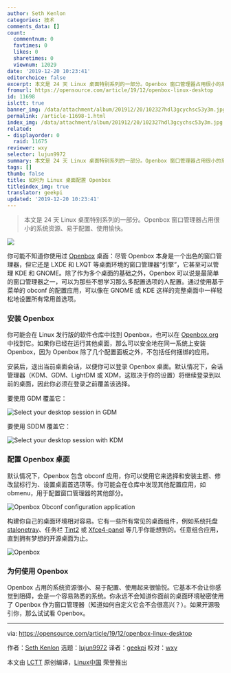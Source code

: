 ```yaml
---
author: Seth Kenlon
categories: 技术
comments_data: []
count:
  commentnum: 0
  favtimes: 0
  likes: 0
  sharetimes: 0
  viewnum: 12029
date: '2019-12-20 10:23:41'
editorchoice: false
excerpt: 本文是 24 天 Linux 桌面特别系列的一部分。Openbox 窗口管理器占用很小的系统资源、易于配置、使用愉快。
fromurl: https://opensource.com/article/19/12/openbox-linux-desktop
id: 11698
islctt: true
banner_img: /data/attachment/album/201912/20/102327hdl3gcychsc53y3m.jpg
permalink: /article-11698-1.html
index_img: /data/attachment/album/201912/20/102327hdl3gcychsc53y3m.jpg.thumb.jpg
related:
- displayorder: 0
  raid: 11675
reviewer: wxy
selector: lujun9972
summary: 本文是 24 天 Linux 桌面特别系列的一部分。Openbox 窗口管理器占用很小的系统资源、易于配置、使用愉快。
tags: []
thumb: false
title: 如何为 Linux 桌面配置 Openbox
titleindex_img: true
translator: geekpi
updated: '2019-12-20 10:23:41'
---
```



> 
> 本文是 24 天 Linux 桌面特别系列的一部分。Openbox 窗口管理器占用很小的系统资源、易于配置、使用愉快。
> 
> 
> 


![](/data/attachment/album/201912/20/102327hdl3gcychsc53y3m.jpg)


你可能不知道你使用过 [Openbox](http://openbox.org) 桌面：尽管 Openbox 本身是一个出色的窗口管理器，但它还是 LXDE 和 LXQT 等桌面环境的窗口管理器“引擎”，它甚至可以管理 KDE 和 GNOME。除了作为多个桌面的基础之外，Openbox 可以说是最简单的窗口管理器之一，可以为那些不想学习那么多配置选项的人配置。通过使用基于菜单的 obconf 的配置应用，可以像在 GNOME 或 KDE 这样的完整桌面中一样轻松地设置所有常用首选项。


### 安装 Openbox


你可能会在 Linux 发行版的软件仓库中找到 Openbox，也可以在 [Openbox.org](http://openbox.org/wiki/Openbox:Download) 中找到它。如果你已经在运行其他桌面，那么可以安全地在同一系统上安装 Openbox，因为 Openbox 除了几个配置面板之外，不包括任何捆绑的应用。


安装后，退出当前桌面会话，以便你可以登录 Openbox 桌面。默认情况下，会话管理器（KDM、GDM、LightDM 或 XDM，这取决于你的设置）将继续登录到以前的桌面，因此你必须在登录之前覆盖该选择。


要使用 GDM 覆盖它：


![Select your desktop session in GDM](/data/attachment/album/201912/20/102343or9aa60asgpsipsi.jpg "Select your desktop session in GDM")


要使用 SDDM 覆盖它：


![Select your desktop session with KDM](/data/attachment/album/201912/20/102344dj2xb7rrrmmjjrb2.jpg "Select your desktop session with KDM")


### 配置 Openbox 桌面


默认情况下，Openbox 包含 obconf 应用，你可以使用它来选择和安装主题、修改鼠标行为、设置桌面首选项等。你可能会在仓库中发现其他配置应用，如 obmenu，用于配置窗口管理器的其他部分。


![Openbox Obconf configuration application](/data/attachment/album/201912/20/102345v60rknt55uuwwbuw.jpg "Openbox Obconf configuration application")


构建你自己的桌面环境相对容易。它有一些所有常见的桌面组件，例如系统托盘 [stalonetray](https://sourceforge.net/projects/stalonetray/)、任务栏 [Tint2](https://opensource.com/article/19/1/productivity-tool-tint2) 或 [Xfce4-panel](http://xfce.org) 等几乎你能想到的。任意组合应用，直到拥有梦想的开源桌面为止。


![Openbox](/data/attachment/album/201912/20/102346hlt000e6wmwmkwfi.jpg "Openbox")


### 为何使用 Openbox


Openbox 占用的系统资源很小、易于配置、使用起来很愉悦。它基本不会让你感觉到阻碍，会是一个容易熟悉的系统。你永远不会知道你面前的桌面环境秘密使用了 Openbox 作为窗口管理器（知道如何自定义它会不会很高兴？）。如果开源吸引你，那么试试看 Openbox。




---


via: <https://opensource.com/article/19/12/openbox-linux-desktop>


作者：[Seth Kenlon](https://opensource.com/users/seth) 选题：[lujun9972](https://github.com/lujun9972) 译者：[geekpi](https://github.com/geekpi) 校对：[wxy](https://github.com/wxy)


本文由 [LCTT](https://github.com/LCTT/TranslateProject) 原创编译，[Linux中国](https://linux.cn/) 荣誉推出